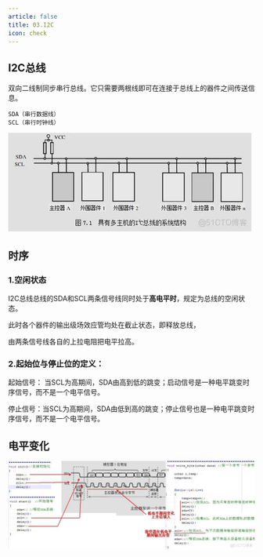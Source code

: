 ```yaml
---
article: false
title: 03.I2C
icon: check
---
```




## I2C总线

双向二线制同步串行总线。它只需要两根线即可在连接于总线上的器件之间传送信息。

```text
SDA（串行数据线）
SCL（串行时钟线）
```

![i2c.webp](./img/i2c.webp)


## 时序

### 1.空闲状态
I2C总线总线的SDA和SCL两条信号线同时处于**高电平时**，规定为总线的空闲状态。

此时各个器件的输出级场效应管均处在截止状态，即释放总线，

由两条信号线各自的上拉电阻把电平拉高。


### 2.起始位与停止位的定义：

起始信号： 当SCL为高期间，SDA由高到低的跳变；启动信号是一种电平跳变时序信号，而不是一个电平信号。

停止信号：当SCL为高期间，SDA由低到高的跳变；停止信号也是一种电平跳变时序信号，而不是一个电平信号。



## 电平变化

![I2C02.webp](./img/I2C02.webp)












